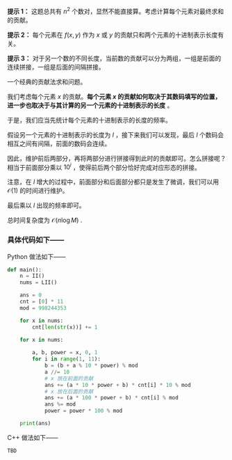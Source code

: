**提示 1：** 这题总共有 $n^2$ 个数对，显然不能直接算。考虑计算每个元素对最终求和的贡献。

**提示 2：** 每个元素在 $f(x,y)$ 作为 $x$ 或 $y$ 的贡献只和两个元素的十进制表示长度有关。

**提示 3：** 对于另一个数的不同长度，当前数的贡献可以分为两组，一组是前面的连续拼接，一组是后面的间隔拼接。

一个经典的贡献法求和问题。

我们考虑每个元素 $x$ 的贡献。**每个元素 $x$ 的贡献如何取决于其数码填写的位置，进一步也取决于与其计算的另一个元素的十进制表示的长度** 。

于是，我们应当先统计每个元素的十进制表示的长度的频率。

假设另一个元素的十进制表示的长度为 $l$ ，接下来我们可以发现，最后 $l$ 个数码会相互之间有间隔，前面的数码会连续。

因此，维护前后两部分，再将两部分进行拼接得到此时的贡献即可。怎么拼接呢？相当于前面部分乘以 $10^i$ ，使得前后两个部分恰好完成对应形态的拼接。

注意，在 $l$ 增大的过程中，前面部分和后面部分都只是发生了微调，我们可以用 $\mathcal{O}(1)$ 的时间进行维护。

最后乘以 $l$ 出现的频率即可。

总时间复杂度为 $\mathcal{O}(n\log M)$ .

### 具体代码如下——

Python 做法如下——

```Python []
def main():
    n = II()
    nums = LII()

    ans = 0
    cnt = [0] * 11
    mod = 998244353

    for x in nums:
        cnt[len(str(x))] += 1

    for x in nums:
        
        a, b, power = x, 0, 1
        for i in range(1, 11):
            b = (b + a % 10 * power) % mod
            a //= 10
            # x 放在前面的贡献
            ans += (a * 10 * power + b) * cnt[i] * 10 % mod
            # x 放在后面的贡献
            ans += (a * 100 * power + b) * cnt[i] % mod
            ans %= mod
            power = power * 100 % mod

    print(ans)
```

C++ 做法如下——

```cpp []
TBD
```